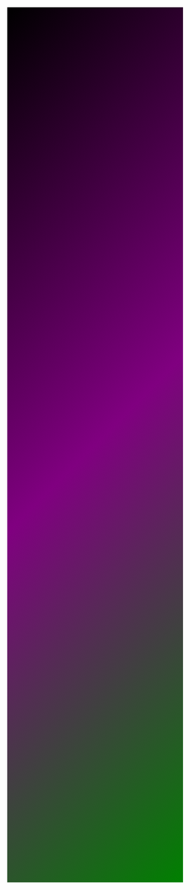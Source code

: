 <html>
<head>
    <meta charset="utf-8">
    <title>GitHub</title>
    <style>
        body{
            margin: 60px;
            width: 32%;
            height: 48vh;
            background: linear-gradient(-45deg,yellow,blue,green,purple,black);
            background-size: 200% 200%;
            animation: gradient 8s ease infinite;
        }

        @keyframes gradient {
            0% {
                background-position: 0 12%;
            }

            50% {
                background-position: 100% 100%;
            }

            100% {
                background-position: 0 12%;
            }
        }
        h1{font-size:60px;background-color:blue;text-align:center;}
        a{color:pink;font-size:30px;}
    </style>
</head>
<body>
<h1>GitHub</h1>
<a href="https://zhaobokai341.github.io/rijizhanlan/python/python1/NoPythonat错误解决" target="_blank">No Python at ... 错误解决</a>
</body>
</html>
